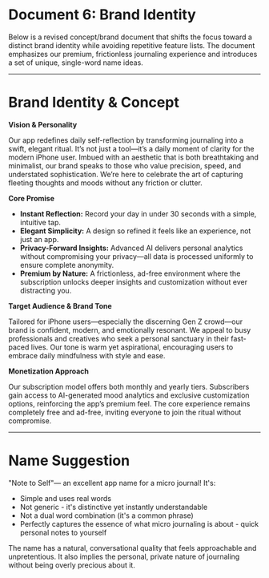 # Document 6: Brand Identity

Below is a revised concept/brand document that shifts the focus toward a distinct brand identity while avoiding repetitive feature lists. The document emphasizes our premium, frictionless journaling experience and introduces a set of unique, single-word name ideas.

---

# Brand Identity & Concept

**Vision & Personality**

Our app redefines daily self-reflection by transforming journaling into a swift, elegant ritual. It’s not just a tool—it’s a daily moment of clarity for the modern iPhone user. Imbued with an aesthetic that is both breathtaking and minimalist, our brand speaks to those who value precision, speed, and understated sophistication. We’re here to celebrate the art of capturing fleeting thoughts and moods without any friction or clutter.

**Core Promise**

- **Instant Reflection:** Record your day in under 30 seconds with a simple, intuitive tap.
- **Elegant Simplicity:** A design so refined it feels like an experience, not just an app.
- **Privacy-Forward Insights:** Advanced AI delivers personal analytics without compromising your privacy—all data is processed uniformly to ensure complete anonymity.
- **Premium by Nature:** A frictionless, ad-free environment where the subscription unlocks deeper insights and customization without ever distracting you.

**Target Audience & Brand Tone**

Tailored for iPhone users—especially the discerning Gen Z crowd—our brand is confident, modern, and emotionally resonant. We appeal to busy professionals and creatives who seek a personal sanctuary in their fast-paced lives. Our tone is warm yet aspirational, encouraging users to embrace daily mindfulness with style and ease.

**Monetization Approach**

Our subscription model offers both monthly and yearly tiers. Subscribers gain access to AI-generated mood analytics and exclusive customization options, reinforcing the app’s premium feel. The core experience remains completely free and ad-free, inviting everyone to join the ritual without compromise.

---

# Name Suggestion

"Note to Self"— an excellent app name for a micro journal! It's:

- Simple and uses real words
- Not generic - it's distinctive yet instantly understandable
- Not a dual word combination (it's a common phrase)
- Perfectly captures the essence of what micro journaling is about - quick personal notes to yourself

The name has a natural, conversational quality that feels approachable and unpretentious. It also implies the personal, private nature of journaling without being overly precious about it.